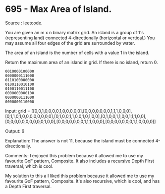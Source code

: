 # 695 - Max Area of Island.

Source : leetcode.

You are given an m x n binary matrix grid. An island is a group of 1's (representing land) connected 4-directionally (horizontal or vertical.) You may assume all four edges of the grid are surrounded by water.

The area of an island is the number of cells with a value 1 in the island.

Return the maximum area of an island in grid. If there is no island, return 0.

    0010000100000
    0000000111000
    0110100000000
    0100110010100
    0100110011100
    0000000000100
    0000000111000
    0000000110000


Input: grid = [[0,0,1,0,0,0,0,1,0,0,0,0,0],[0,0,0,0,0,0,0,1,1,1,0,0,0],[0,1,1,0,1,0,0,0,0,0,0,0,0],[0,1,0,0,1,1,0,0,1,0,1,0,0],[0,1,0,0,1,1,0,0,1,1,1,0,0],[0,0,0,0,0,0,0,0,0,0,1,0,0],[0,0,0,0,0,0,0,1,1,1,0,0,0],[0,0,0,0,0,0,0,1,1,0,0,0,0]]

Output: 6

Explanation: The answer is not 11, because the island must be connected 4-directionally.


Comments:
I enjoyed this problem because it allowed me to use my favourite GoF pattern, Composite.  It also includes a recursive Depth First traversal, which is cool.


My solution to this a
I liked this problem because it allowed me to use my favourite GoF
pattern, Composite.  It's also recursive, which is cool, and has a Depth First
traversal.
